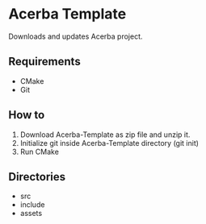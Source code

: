 # Acerba Template

Downloads and updates Acerba project.

## Requirements

* CMake
* Git

## How to

1. Download Acerba-Template as zip file and unzip it.
2. Initialize git inside Acerba-Template directory (git init)
3. Run CMake

## Directories

* src
* include
* assets
